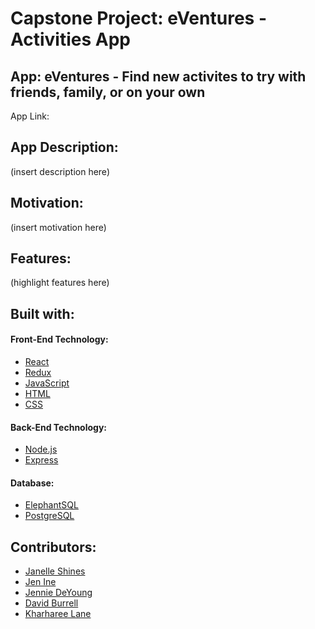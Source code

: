# Capstone Project: eVentures - Activities App

## App: eVentures - Find new activites to try with friends, family, or on your own

App Link:

## App Description:

(insert description here)

## Motivation:

(insert motivation here)

## Features:

(highlight features here)

## Built with:

#### Front-End Technology:

* [React](https://reactjs.org/)
* [Redux](https://redux.js.org/)
* [JavaScript](https://www.javascript.com/)
* [HTML](https://www.w3schools.com/html/)
* [CSS](https://www.w3schools.com/css/default.asp)

#### Back-End Technology:
* [Node.js](https://nodejs.org/en/about/)
* [Express](https://expressjs.com/)

#### Database:

* [ElephantSQL](https://www.elephantsql.com/)
* [PostgreSQL](https://www.postgresql.org/)

## Contributors:

* [Janelle Shines](https://github.com/janellesh08)
* [Jen Ine](https://github.com/Jenionthenet)
* [Jennie DeYoung](https://github.com/deyoung1028)
* [David Burrell](https://github.com/dburr698)
* [Kharharee Lane](https://github.com/Kharharee)
